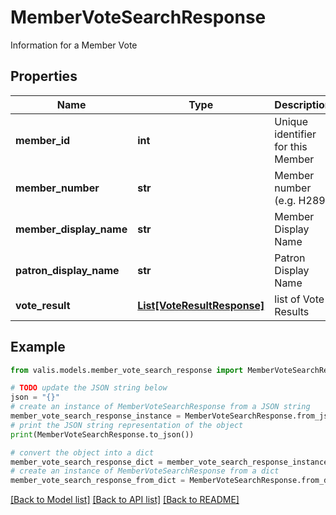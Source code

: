 # MemberVoteSearchResponse

Information for a Member Vote

## Properties

Name | Type | Description | Notes
------------ | ------------- | ------------- | -------------
**member_id** | **int** | Unique identifier for this Member | [optional] 
**member_number** | **str** | Member number (e.g. H289) | [optional] 
**member_display_name** | **str** | Member Display Name | [optional] 
**patron_display_name** | **str** | Patron Display Name | [optional] 
**vote_result** | [**List[VoteResultResponse]**](VoteResultResponse.md) | list of Vote Results | [optional] 

## Example

```python
from valis.models.member_vote_search_response import MemberVoteSearchResponse

# TODO update the JSON string below
json = "{}"
# create an instance of MemberVoteSearchResponse from a JSON string
member_vote_search_response_instance = MemberVoteSearchResponse.from_json(json)
# print the JSON string representation of the object
print(MemberVoteSearchResponse.to_json())

# convert the object into a dict
member_vote_search_response_dict = member_vote_search_response_instance.to_dict()
# create an instance of MemberVoteSearchResponse from a dict
member_vote_search_response_from_dict = MemberVoteSearchResponse.from_dict(member_vote_search_response_dict)
```
[[Back to Model list]](../README.md#documentation-for-models) [[Back to API list]](../README.md#documentation-for-api-endpoints) [[Back to README]](../README.md)


